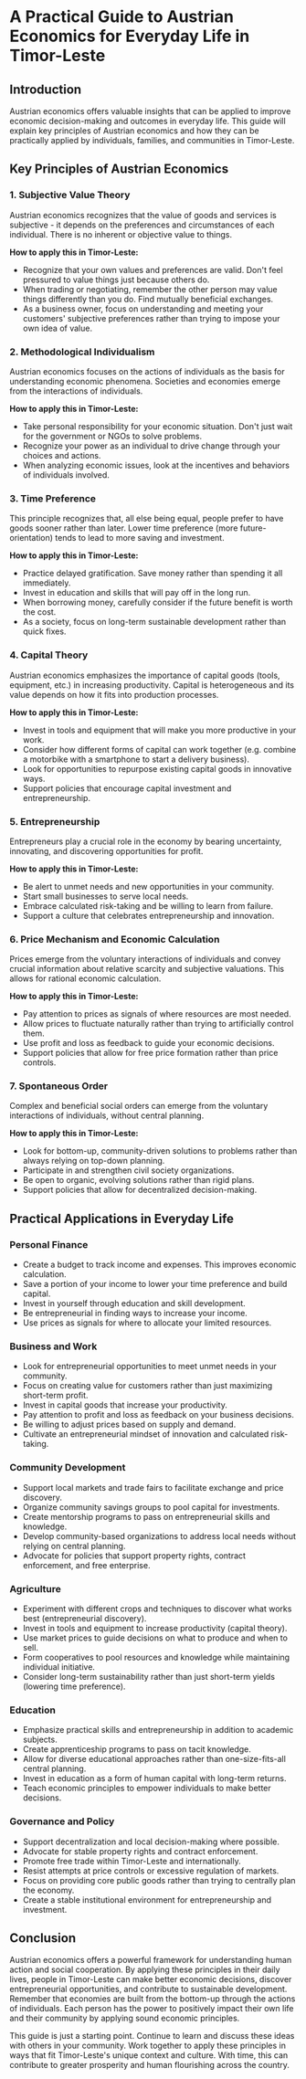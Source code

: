 # A Practical Guide to Austrian Economics for Everyday Life in Timor-Leste

## Introduction

Austrian economics offers valuable insights that can be applied to improve economic decision-making and outcomes in everyday life. This guide will explain key principles of Austrian economics and how they can be practically applied by individuals, families, and communities in Timor-Leste.

## Key Principles of Austrian Economics

### 1. Subjective Value Theory

Austrian economics recognizes that the value of goods and services is subjective - it depends on the preferences and circumstances of each individual. There is no inherent or objective value to things.

**How to apply this in Timor-Leste:**
- Recognize that your own values and preferences are valid. Don't feel pressured to value things just because others do.
- When trading or negotiating, remember the other person may value things differently than you do. Find mutually beneficial exchanges.
- As a business owner, focus on understanding and meeting your customers' subjective preferences rather than trying to impose your own idea of value.

### 2. Methodological Individualism 

Austrian economics focuses on the actions of individuals as the basis for understanding economic phenomena. Societies and economies emerge from the interactions of individuals.

**How to apply this in Timor-Leste:**
- Take personal responsibility for your economic situation. Don't just wait for the government or NGOs to solve problems.
- Recognize your power as an individual to drive change through your choices and actions.
- When analyzing economic issues, look at the incentives and behaviors of individuals involved.

### 3. Time Preference

This principle recognizes that, all else being equal, people prefer to have goods sooner rather than later. Lower time preference (more future-orientation) tends to lead to more saving and investment.

**How to apply this in Timor-Leste:**
- Practice delayed gratification. Save money rather than spending it all immediately.
- Invest in education and skills that will pay off in the long run.
- When borrowing money, carefully consider if the future benefit is worth the cost.
- As a society, focus on long-term sustainable development rather than quick fixes.

### 4. Capital Theory

Austrian economics emphasizes the importance of capital goods (tools, equipment, etc.) in increasing productivity. Capital is heterogeneous and its value depends on how it fits into production processes.

**How to apply this in Timor-Leste:**
- Invest in tools and equipment that will make you more productive in your work.
- Consider how different forms of capital can work together (e.g. combine a motorbike with a smartphone to start a delivery business).
- Look for opportunities to repurpose existing capital goods in innovative ways.
- Support policies that encourage capital investment and entrepreneurship.

### 5. Entrepreneurship

Entrepreneurs play a crucial role in the economy by bearing uncertainty, innovating, and discovering opportunities for profit.

**How to apply this in Timor-Leste:**
- Be alert to unmet needs and new opportunities in your community.
- Start small businesses to serve local needs. 
- Embrace calculated risk-taking and be willing to learn from failure.
- Support a culture that celebrates entrepreneurship and innovation.

### 6. Price Mechanism and Economic Calculation

Prices emerge from the voluntary interactions of individuals and convey crucial information about relative scarcity and subjective valuations. This allows for rational economic calculation.

**How to apply this in Timor-Leste:**
- Pay attention to prices as signals of where resources are most needed.
- Allow prices to fluctuate naturally rather than trying to artificially control them.
- Use profit and loss as feedback to guide your economic decisions.
- Support policies that allow for free price formation rather than price controls.

### 7. Spontaneous Order

Complex and beneficial social orders can emerge from the voluntary interactions of individuals, without central planning.

**How to apply this in Timor-Leste:**
- Look for bottom-up, community-driven solutions to problems rather than always relying on top-down planning.
- Participate in and strengthen civil society organizations.
- Be open to organic, evolving solutions rather than rigid plans.
- Support policies that allow for decentralized decision-making.

## Practical Applications in Everyday Life

### Personal Finance

- Create a budget to track income and expenses. This improves economic calculation.
- Save a portion of your income to lower your time preference and build capital.
- Invest in yourself through education and skill development.
- Be entrepreneurial in finding ways to increase your income.
- Use prices as signals for where to allocate your limited resources.

### Business and Work

- Look for entrepreneurial opportunities to meet unmet needs in your community.
- Focus on creating value for customers rather than just maximizing short-term profit.
- Invest in capital goods that increase your productivity.
- Pay attention to profit and loss as feedback on your business decisions.
- Be willing to adjust prices based on supply and demand.
- Cultivate an entrepreneurial mindset of innovation and calculated risk-taking.

### Community Development

- Support local markets and trade fairs to facilitate exchange and price discovery.
- Organize community savings groups to pool capital for investments.
- Create mentorship programs to pass on entrepreneurial skills and knowledge.
- Develop community-based organizations to address local needs without relying on central planning.
- Advocate for policies that support property rights, contract enforcement, and free enterprise.

### Agriculture

- Experiment with different crops and techniques to discover what works best (entrepreneurial discovery).
- Invest in tools and equipment to increase productivity (capital theory).
- Use market prices to guide decisions on what to produce and when to sell.
- Form cooperatives to pool resources and knowledge while maintaining individual initiative.
- Consider long-term sustainability rather than just short-term yields (lowering time preference).

### Education

- Emphasize practical skills and entrepreneurship in addition to academic subjects.
- Create apprenticeship programs to pass on tacit knowledge.
- Allow for diverse educational approaches rather than one-size-fits-all central planning.
- Invest in education as a form of human capital with long-term returns.
- Teach economic principles to empower individuals to make better decisions.

### Governance and Policy

- Support decentralization and local decision-making where possible.
- Advocate for stable property rights and contract enforcement.
- Promote free trade within Timor-Leste and internationally.
- Resist attempts at price controls or excessive regulation of markets.
- Focus on providing core public goods rather than trying to centrally plan the economy.
- Create a stable institutional environment for entrepreneurship and investment.

## Conclusion

Austrian economics offers a powerful framework for understanding human action and social cooperation. By applying these principles in their daily lives, people in Timor-Leste can make better economic decisions, discover entrepreneurial opportunities, and contribute to sustainable development. Remember that economies are built from the bottom-up through the actions of individuals. Each person has the power to positively impact their own life and their community by applying sound economic principles.

This guide is just a starting point. Continue to learn and discuss these ideas with others in your community. Work together to apply these principles in ways that fit Timor-Leste's unique context and culture. With time, this can contribute to greater prosperity and human flourishing across the country.
